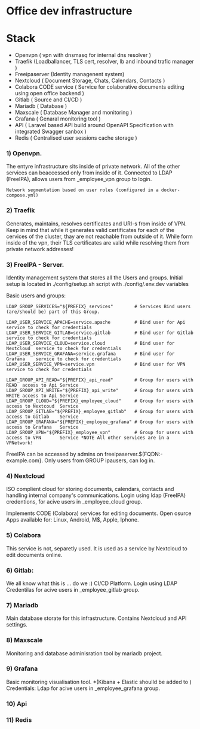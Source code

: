 # Office dev infrastructure

# Stack

- Openvpn ( vpn with dnsmasq for internal dns resolver )
- Traefik (Loadballancer, TLS cert, resolver, lb and inbound trafic manager )
- Freeipaserver (Identity managenent system)
- Nextcloud ( Document Storage, Chats, Calendars, Contacts )
- Colabora CODE service ( Service for colaborative documents editing using open office backend ) 
- Gitlab ( Source and CI/CD )
- Mariadb ( Database )
- Maxscale ( Database Manager and monitoring )
- Grafana ( Genaral monitoring tool ) 
- API ( Laravel based API build around OpenAPI Specification with integrated Swagger sanbox ) 
- Redis ( Centralised user sessions cache storage )

### 1) Openvpn.

The entyre infrastructure sits inside of private network. 
All of the other services can beaccessed only from inside of it.
Connected to LDAP (FreeIPA), allows users from  _employee_vpn  group to login.

```
Network segmentation based on user roles (configured in a docker-compose.yml)
```

### 2) Traefik

Generates, maintains, resolves certificates and URI-s from inside of VPN.
Keep in mind that while it generates valid certificates for each of the cervices of the cluster, thay are not reachable from outside of it.
While form inside of the vpn, their TLS certificates are valid while resolving them from private network addresses!

### 3) FreeIPA - Server.

Identity management system that stores all the Users and groups.
Initial setup is located in ./config/setup.sh script with ./config/.env.dev variables

Basic users and groups:

```
LDAP_GROUP_SERVICES="${PREFIX}_services"        # Services Bind users (are/should be) part of this Group.

LDAP_USER_SERVICE_APACHE=service.apache         # Bind user for Api        service to check for credentials 
LDAP_USER_SERVICE_GITLAB=service.gitlab         # Bind user for Gitlab     service to check for credentials 
LDAP_USER_SERVICE_CLOUD=service.cloud           # Bind user for Nextcloud  service to check for credentials 
LDAP_USER_SERVICE_GRAFANA=service.grafana       # Bind user for Grafana    service to check for credentials 
LDAP_USER_SERVICE_VPN=service.vpn               # Bind user for VPN        service to check for credentials 

LDAP_GROUP_API_READ="${PREFIX}_api_read"        # Group for users with READ  access to Api Service
LDAP_GROUP_API_WRITE="${PREFIX}_api_write"      # Group for users with WRITE access to Api Service
LDAP_GROUP_CLOUD="${PREFIX}_employee_cloud"     # Group for users with access to Nextcoud  Service
LDAP_GROUP_GITLAB="${PREFIX}_employee_gitlab"   # Group for users with access to Gitlab    Service
LDAP_GROUP_GRAFANA="${PREFIX}_employee_grafana" # Group for users with access to Grafana   Service
LDAP_GROUP_VPN="${PREFIX}_employee_vpn"         # Group for users with access to VPN       Service *NOTE All other services are in a VPNetwork! 

```
FreeIPA can be accessed by admins on freeipaserver.$(FQDN:-example.com}. Only users from GROUP ipausers, can log in.

### 4) Nextcloud
  ISO complient cloud for storing documents, calendars, contacts and handling internal company's communications.
  Login using ldap (FreeIPA) credentions, for acive users in _employee_cloud group.
  
  Implements CODE (Colabora) services for editing documents.
  Open osurce Apps available for: Linux, Android, M$, Apple, Iphone.
  
### 5) Colabora
  This service is not, separetly used. It is used as a service by Nextcloud to edit documents online.
  
### 6) Gitlab:
   We all know what this is ... do we :) 
   CI/CD Platform. 
   Login using LDAP Credentilas for acive users in _employee_gitlab group.
   
### 7) Mariadb
   Main database storate for this infrastructure.
   Contains Nextcloud and API settings.
   
### 8) Maxscale
   Monitoring and database adminisration tool by mariadb project.
  
### 9) Grafana
   Basic monitoring visualisation tool.
   *(Kibana + Elastic shoulld be added to )
   Credentials: Ldap for acive users in _employee_grafana group.
   
### 10) Api

### 11) Redis
